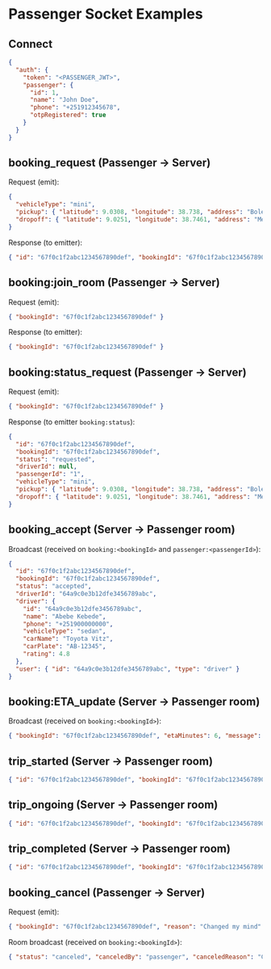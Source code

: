 # Passenger Socket Examples

## Connect
```json
{
  "auth": {
    "token": "<PASSENGER_JWT>",
    "passenger": {
      "id": 1,
      "name": "John Doe",
      "phone": "+251912345678",
      "otpRegistered": true
    }
  }
}
```

## booking_request (Passenger -> Server)
Request (emit):
```json
{
  "vehicleType": "mini",
  "pickup": { "latitude": 9.0308, "longitude": 38.738, "address": "Bole Airport" },
  "dropoff": { "latitude": 9.0251, "longitude": 38.7461, "address": "Meskel Square" }
}
```
Response (to emitter):
```json
{ "id": "67f0c1f2abc1234567890def", "bookingId": "67f0c1f2abc1234567890def" }
```

## booking:join_room (Passenger -> Server)
Request (emit):
```json
{ "bookingId": "67f0c1f2abc1234567890def" }
```
Response (to emitter):
```json
{ "bookingId": "67f0c1f2abc1234567890def" }
```

## booking:status_request (Passenger -> Server)
Request (emit):
```json
{ "bookingId": "67f0c1f2abc1234567890def" }
```
Response (to emitter `booking:status`):
```json
{
  "id": "67f0c1f2abc1234567890def",
  "bookingId": "67f0c1f2abc1234567890def",
  "status": "requested",
  "driverId": null,
  "passengerId": "1",
  "vehicleType": "mini",
  "pickup": { "latitude": 9.0308, "longitude": 38.738, "address": "Bole Airport" },
  "dropoff": { "latitude": 9.0251, "longitude": 38.7461, "address": "Meskel Square" }
}
```

## booking_accept (Server -> Passenger room)
Broadcast (received on `booking:<bookingId>` and `passenger:<passengerId>`):
```json
{
  "id": "67f0c1f2abc1234567890def",
  "bookingId": "67f0c1f2abc1234567890def",
  "status": "accepted",
  "driverId": "64a9c0e3b12dfe3456789abc",
  "driver": {
    "id": "64a9c0e3b12dfe3456789abc",
    "name": "Abebe Kebede",
    "phone": "+251900000000",
    "vehicleType": "sedan",
    "carName": "Toyota Vitz",
    "carPlate": "AB-12345",
    "rating": 4.8
  },
  "user": { "id": "64a9c0e3b12dfe3456789abc", "type": "driver" }
}
```

## booking:ETA_update (Server -> Passenger room)
Broadcast (received on `booking:<bookingId>`):
```json
{ "bookingId": "67f0c1f2abc1234567890def", "etaMinutes": 6, "message": "Traffic", "driverId": "64a9c0e3b12dfe3456789abc", "timestamp": "2025-01-01T10:15:30.000Z" }
```

## trip_started (Server -> Passenger room)
```json
{ "id": "67f0c1f2abc1234567890def", "bookingId": "67f0c1f2abc1234567890def", "startedAt": "2025-01-01T10:20:00.000Z", "startLocation": { "latitude": 9.031, "longitude": 38.739 } }
```

## trip_ongoing (Server -> Passenger room)
```json
{ "id": "67f0c1f2abc1234567890def", "bookingId": "67f0c1f2abc1234567890def", "location": { "latitude": 9.032, "longitude": 38.739, "timestamp": "2025-01-01T10:25:00.000Z" } }
```

## trip_completed (Server -> Passenger room)
```json
{ "id": "67f0c1f2abc1234567890def", "bookingId": "67f0c1f2abc1234567890def", "amount": 25.5, "distance": 5.2, "waitingTime": 2, "completedAt": "2025-01-01T10:45:00.000Z", "driverEarnings": 21.675, "commission": 3.825 }
```

## booking_cancel (Passenger -> Server)
Request (emit):
```json
{ "bookingId": "67f0c1f2abc1234567890def", "reason": "Changed my mind" }
```
Room broadcast (received on `booking:<bookingId>`):
```json
{ "status": "canceled", "canceledBy": "passenger", "canceledReason": "Changed my mind" }
```